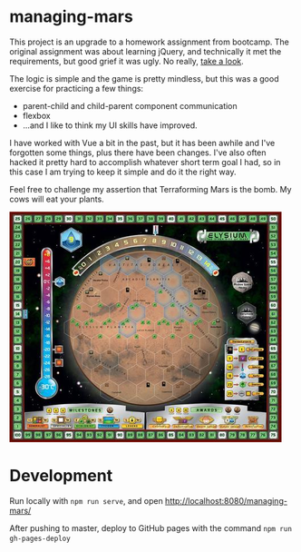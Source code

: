 # managing-mars

This project is an upgrade to a homework assignment from bootcamp. The original assignment was about learning jQuery, and technically it met the requirements, but good grief it was ugly. No really, [take a look](https://github.com/SpiderRam/unit-4-game).

The logic is simple and the game is pretty mindless, but this was a good exercise for practicing a few things:

-   parent-child and child-parent component communication
-   flexbox
-   ...and I like to think my UI skills have improved.

I have worked with Vue a bit in the past, but it has been awhile and I've forgotten some things, plus there have been changes. I've also often hacked it pretty hard to accomplish whatever short term goal I had, so in this case I am trying to keep it simple and do it the right way.

Feel free to challenge my assertion that Terraforming Mars is the bomb. My cows will eat your plants.

![Elysium Board](src/assets/mars-elysium.jpg)

# Development

Run locally with `npm run serve`, and open [http://localhost:8080/managing-mars/](http://localhost:8080/managing-mars/)

After pushing to master, deploy to GitHub pages with the command `npm run gh-pages-deploy`
